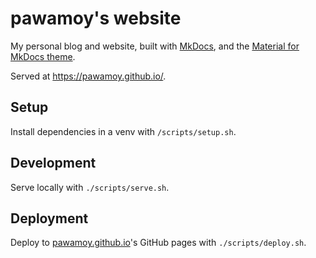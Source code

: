 # pawamoy's website

My personal blog and website, built with [MkDocs](https://mkdocs.org),
and the [Material for MkDocs theme](https://squidfunk.github.io/mkdocs-material/).

Served at https://pawamoy.github.io/.

## Setup

Install dependencies in a venv with `/scripts/setup.sh`.

## Development

Serve locally with `./scripts/serve.sh`.

## Deployment

Deploy to [pawamoy.github.io](https://github.com/pawamoy/pawamoy.github.io)'s
GitHub pages with `./scripts/deploy.sh`.
